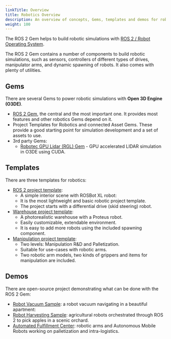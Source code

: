 ```yaml
---
linkTitle: Overview
title: Robotics Overview
description: An overview of concepts, Gems, templates and demos for robotics in Open 3D Engine (O3DE).
weight: 100
---
```


The ROS 2 Gem helps to build robotic simulations with [ROS 2 / Robot Operating System](https://www.ros.org/).

The ROS 2 Gem contains a number of components to build robotic simulations, such as sensors,
controllers of different types of drives, manipulator arms, and dynamic spawning of robots. It also comes with plenty of utilities.

## Gems

There are several Gems to power robotic simulations with **Open 3D Engine (O3DE)**.
- [ROS 2 Gem](/docs/user-guide/gems/reference/robotics/ros2), the central and the most important one. It provides most features and other robotics Gems depend on it. 
- Project Templates for Robotics and connected Asset Gems. These provide a good starting point for simulation development and a set of assets to use.
- 3rd party Gems: 
  - [Robotec GPU Lidar (RGL) Gem](https://github.com/RobotecAI/o3de-rgl-gem) - GPU accelerated LIDAR simulation in O3DE using CUDA.

## Templates

There are three templates for robotics:
- [ROS 2 project template](https://github.com/o3de/o3de-extras/tree/development/Templates/Ros2ProjectTemplate):
  - A simple interior scene with ROSBot XL robot:
  - It is the most lightweight and basic robotic project template.
  - The project starts with a differential drive (skid steering) robot.
- [Warehouse project template](https://github.com/o3de/o3de-extras/tree/development/Templates/Ros2FleetRobotTemplate):
  - A photorealistic warehouse with a Proteus robot.
  - Easily customizable, extendable environment.
  - It is easy to add more robots using the included spawning component.
- [Manipulation project template](https://github.com/o3de/o3de-extras/tree/development/Templates/Ros2RoboticManipulationTemplate):
  - Two levels: Manipulation R&D and Palletization.
  - Suitable for use-cases with robotic arms.
  - Two robotic arm models, two kinds of grippers and items for manipulation are included.

## Demos

There are open-source project demonstrating what can be done with the ROS 2 Gem:
- [Robot Vacuum Sample](https://github.com/o3de/RobotVacuumSample): a robot vacuum navigating in a beautiful apartment: 
- [Robot Harvesting Sample](https://github.com/o3de/ROSConDemo): agricultural robots orchestrated through ROS 2 to pick apples in a scenic orchard.
- [Automated Fulfillment Center](https://github.com/RobotecAI/ROSCon2023Demo): robotic arms and Autonomous Mobile Robots working on palletization and intra-logistics.
